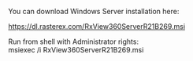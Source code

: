 You can download Windows Server installation here:<P>
<a href="https://dl.rasterex.com/RxView360ServerR21B269.msi">https://dl.rasterex.com/RxView360ServerR21B269.msi</A>

<P>
Run from shell with Administrator rights:<BR>
msiexec /i RxView360ServerR21B269.msi
</P>
